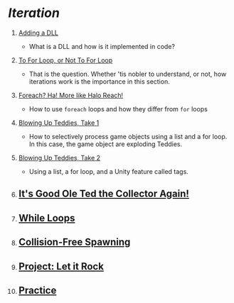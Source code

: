 # ***Iteration***

1. [Adding a DLL](AddingDLL/notes.md)
    - What is a DLL and how is it implemented in code?

2. [To For Loop, or Not To For Loop](ForLoops/notes.md)
    - That is the question. Whether 'tis nobler to understand, or not, how iterations work is the importance in this section.

3. [Foreach? Ha! More like Halo Reach!](ForeachLoops/notes.md)
    - How to use `foreach` loops and how they differ from `for` loops

4. [Blowing Up Teddies, Take 1](ExplodingTeddies-1/notes.md)
    - How to selectively process game objects using a list and a for loop. In this case, the game object are exploding Teddies.

5. [Blowing Up Teddies, Take 2](ExplodingTeddies-2/notes.md)
    - Using a list, a for loop, and a Unity feature called tags. 

6. [It's Good Ole Ted the Collector Again!](TedtheCollector-2/notes.md)
    - 

7. [While Loops](WhileLoops/notes.md)
    - 

8. [Collision-Free Spawning](CollisionFreeSpawning/notes.md)
    - 

9. [Project: Let it Rock](LetItRock/notes.md)
    - 

10. [Practice](Exercises/notes.md)
    - 